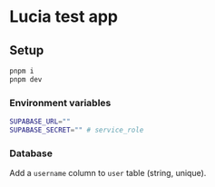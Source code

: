 # Lucia test app

## Setup

```bash
pnpm i
pnpm dev
```

### Environment variables

```bash
SUPABASE_URL=""
SUPABASE_SECRET="" # service_role
```

### Database

Add a `username` column to `user` table (string, unique).
